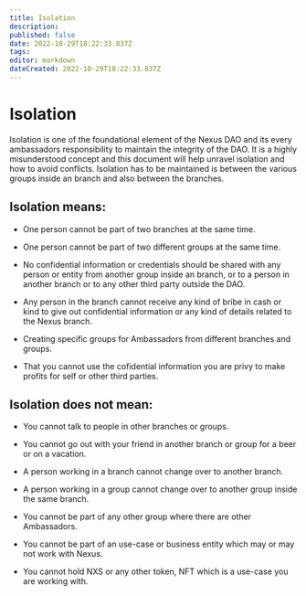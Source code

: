```yaml
---
title: Isolation
description: 
published: false
date: 2022-10-29T18:22:33.837Z
tags: 
editor: markdown
dateCreated: 2022-10-29T18:22:33.837Z
---
```


# Isolation
Isolation is one of the foundational element of the Nexus DAO and its every ambassadors responsibility to maintain the integrity of the DAO. It is a highly misunderstood concept and this document will help unravel isolation and how to avoid conflicts. Isolation has to be maintained is between the various groups inside an branch and also between the branches.

## Isolation means:

- One person cannot be part of two branches at the same time.

- One person cannot be part of two different groups at the same time.

- No confidential information or credentials should be shared with any person or entity from another group inside an branch, or to a person in another branch or to any other third party outside the DAO.

- Any person in the branch cannot receive any kind of bribe in cash or kind to give out confidential information or any kind of details related to the Nexus branch.

- Creating specific groups for Ambassadors from different branches and groups.

- That you cannot use the cofidential information you are privy to make profits for self or other third parties. 

## Isolation does not mean:

- You cannot talk to people in other branches or groups.

- You cannot go out with your friend in another branch or group for a beer or on a vacation.

- A person working in a branch cannot change over to another branch.

- A person working in a group cannot change over to another group inside the same branch.

- You cannot be part of any other group where there are other Ambassadors.

- You cannot be part of an use-case or business entity which may or may not work with Nexus.

- You cannot hold NXS or any other token, NFT which is a use-case you are working with.